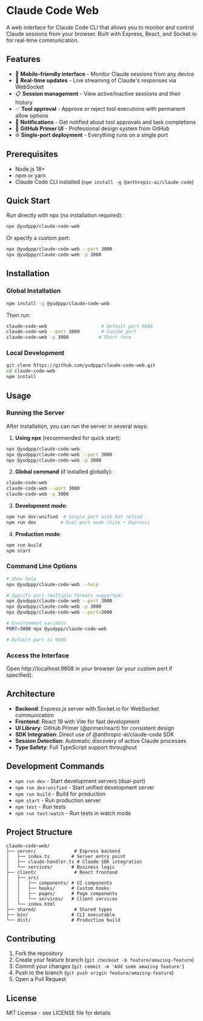 # Claude Code Web

A web interface for Claude Code CLI that allows you to monitor and control Claude sessions from your browser. Built with Express, React, and Socket.io for real-time communication.

## Features

- 📱 **Mobile-friendly interface** - Monitor Claude sessions from any device
- 🔄 **Real-time updates** - Live streaming of Claude's responses via WebSocket
- 📋 **Session management** - View active/inactive sessions and their history
- ✅ **Tool approval** - Approve or reject tool executions with permanent allow options
- 🔔 **Notifications** - Get notified about tool approvals and task completions
- 🎨 **GitHub Primer UI** - Professional design system from GitHub
- 🌐 **Single-port deployment** - Everything runs on a single port

## Prerequisites

- Node.js 18+ 
- npm or yarn
- Claude Code CLI installed (`npm install -g @anthropic-ai/claude-code`)

## Quick Start

Run directly with npx (no installation required):

```bash
npx @yudppp/claude-code-web
```

Or specify a custom port:

```bash
npx @yudppp/claude-code-web --port 3000
npx @yudppp/claude-code-web -p 3000
```

## Installation

### Global Installation

```bash
npm install -g @yudppp/claude-code-web
```

Then run:

```bash
claude-code-web                    # Default port 9608
claude-code-web --port 3000        # Custom port
claude-code-web -p 3000           # Short form
```

### Local Development

```bash
git clone https://github.com/yudppp/claude-code-web.git
cd claude-code-web
npm install
```

## Usage

### Running the Server

After installation, you can run the server in several ways:

1. **Using npx** (recommended for quick start):
```bash
npx @yudppp/claude-code-web
npx @yudppp/claude-code-web --port 3000
npx @yudppp/claude-code-web -p 3000
```

2. **Global command** (if installed globally):
```bash
claude-code-web
claude-code-web --port 3000
claude-code-web -p 3000
```

3. **Development mode**:
```bash
npm run dev:unified  # Single port with hot reload
npm run dev         # Dual-port mode (Vite + Express)
```

4. **Production mode**:
```bash
npm run build
npm start
```

### Command Line Options

```bash
# Show help
npx @yudppp/claude-code-web --help

# Specify port (multiple formats supported)
npx @yudppp/claude-code-web --port 3000
npx @yudppp/claude-code-web -p 3000
npx @yudppp/claude-code-web --port=3000

# Environment variable
PORT=3000 npx @yudppp/claude-code-web

# Default port is 9608
```

### Access the Interface

Open http://localhost:9608 in your browser (or your custom port if specified).

## Architecture

- **Backend**: Express.js server with Socket.io for WebSocket communication
- **Frontend**: React 19 with Vite for fast development
- **UI Library**: GitHub Primer (@primer/react) for consistent design
- **SDK Integration**: Direct use of @anthropic-ai/claude-code SDK
- **Session Detection**: Automatic discovery of active Claude processes
- **Type Safety**: Full TypeScript support throughout

## Development Commands

- `npm run dev` - Start development servers (dual-port)
- `npm run dev:unified` - Start unified development server
- `npm run build` - Build for production
- `npm start` - Run production server
- `npm test` - Run tests
- `npm run test:watch` - Run tests in watch mode

## Project Structure

```
claude-code-web/
├── server/              # Express backend
│   ├── index.ts        # Server entry point
│   ├── claude-handler.ts # Claude SDK integration
│   └── services/       # Business logic
├── client/              # React frontend
│   ├── src/
│   │   ├── components/ # UI components
│   │   ├── hooks/      # Custom hooks
│   │   ├── pages/      # Page components
│   │   └── services/   # Client services
│   └── index.html
├── shared/              # Shared types
├── bin/                # CLI executable
└── dist/               # Production build
```

## Contributing

1. Fork the repository
2. Create your feature branch (`git checkout -b feature/amazing-feature`)
3. Commit your changes (`git commit -m 'Add some amazing feature'`)
4. Push to the branch (`git push origin feature/amazing-feature`)
5. Open a Pull Request

## License

MIT License - see LICENSE file for details